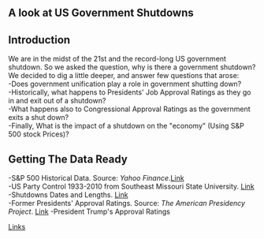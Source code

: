 ## A look at US Government Shutdowns
## Introduction
We are in the midst of the 21st and the record-long US government shutdown. So we asked the question, why is there a government shutdown? We decided to dig a little deeper, and answer few questions that arose: <br>
-Does government unification play a role in government shutting down? <br>
-Historically, what happens to Presidents' Job Approval Ratings as they go in and exit out of a shutdown?<br>
-What happens also to Congressional Approval Ratings as the government exits a shut down?<br>
-Finally, What is the impact of a shutdown on the "economy" (Using S&P 500 stock Prices)?

## Getting The Data Ready

-S&P 500 Historical Data. Source: *Yahoo Finance*.[Link](https://finance.yahoo.com/quote/%5EGSPC/history?p=%5EGSPC) <br>
-US Party Control 1933-2010 from Southeast Missouri State University. [Link](http://cstl-cla.semo.edu/rdrenka/ui320-75/presandcongress.asp) <br>
-Shutdowns Dates and Lengths. [Link](https://www.vox.com/policy-and-politics/2018/1/19/16905584/government-shutdown-history-clinton-obama-explained) <br>
-Former Presidents' Approval Ratings. Source: *The American Presidency Project*. [Link](https://www.presidency.ucsb.edu/statistics/data/presidential-job-approval)
-President Trump's Approval Ratings


[Links](http://localhost/)

